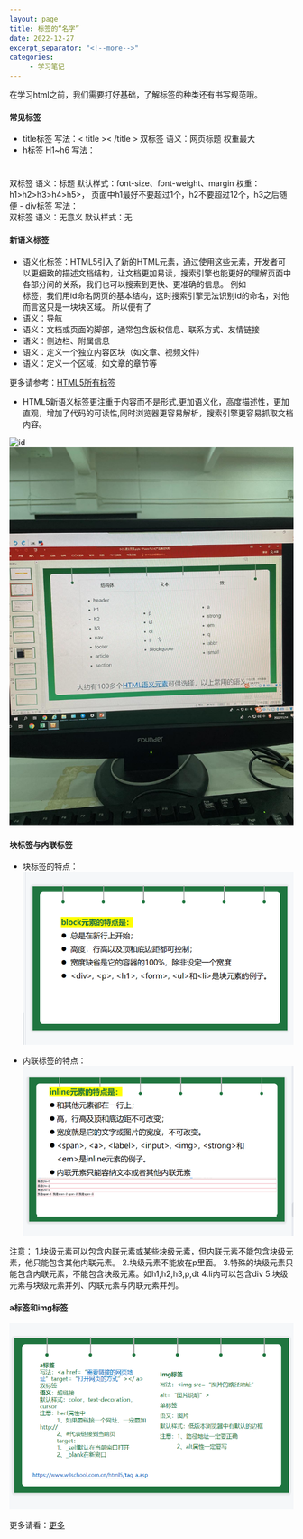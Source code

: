 ```yaml
---
layout: page
title: 标签的“名字”
date: 2022-12-27
excerpt_separator: "<!--more-->"
categories:
     - 学习笔记
---
```


在学习html之前，我们需要打好基础，了解标签的种类还有书写规范哦。

<!--more-->

#### 常见标签
- title标签
写法：< title >< /title >
双标签
语义：网页标题
权重最大
- h标签
H1~h6
写法：<h1></h1>
<h2></h2>
<h3></h3>
<h4></h4>
<h5></h5>
<h6></h6>
双标签
语义：标题
默认样式：font-size、font-weight、margin
权重：h1>h2>h3>h4>h5>，
页面中h1最好不要超过1个，h2不要超过12个，h3之后随便
- div标签
写法：<div></div>
双标签
语义：无意义
默认样式：无

#### 新语义标签
- 语义化标签：HTML5引入了新的HTML元素，通过使用这些元素，开发者可以更细致的描述文档结构，让文档更加易读，搜索引擎也能更好的理解页面中各部分间的关系，我们也可以搜索到更快、更准确的信息。
例如<div>标签，我们用id命名网页的基本结构，这时搜索引擎无法识别id的命名，对他而言这只是一块块区域。
所以便有了
- <nav></nav>                语义：导航
- <footer></footer>        语义：文档或页面的脚部，通常包含版权信息、联系方式、友情链接
- <aside></aside>           语义：侧边栏、附属信息
- <article></article>    语义：定义一个独立内容区块（如文章、视频文件）
- <section></section>    语义：定义一个区域，如文章的章节等

更多请参考：[HTML5所有标签](https://www.w3.org/TR/html5/semantics.html#semantics)

* HTML5新语义标签更注重于内容而不是形式,更加语义化，高度描述性，更加直观，增加了代码的可读性,同时浏览器更容易解析，搜索引擎更容易抓取文档内容。

![id](assets/images/studynotes/biaoqian1.jpg)
![ud](assets/images/studynotes/biaoqian2.jpg)


#### 块标签与内联标签
- 块标签的特点：
![块标签](assets/images/studynotes/biaoqian_block.png)

- 内联标签的特点：
![内联标签](assets/images/studynotes/biaoqian_inline.png)


注意：
1.块级元素可以包含内联元素或某些块级元素，但内联元素不能包含块级元素，他只能包含其他内联元素。
2.块级元素不能放在p里面。
3.特殊的块级元素只能包含内联元素，不能包含块级元素。如h1,h2,h3,p,dt
4.li内可以包含div
5.块级元素与块级元素并列、内联元素与内联元素并列。


#### a标签和img标签
![a标签与img标签](assets/images/studynotes/biaoqian_img.png)



更多请看：[更多](https://www.w3school.com.cn/html/html5_semantic_elements.asp)

